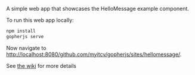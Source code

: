 A simple web app that showcases the HelloMessage example component.

To run this web app locally:

```bash
npm install
gopherjs serve
```

Now navigate to [http://localhost:8080/github.com/myitcv/gopherjs/sites/hellomessage/](http://localhost:8080/github.com/myitcv/gopherjs/sites/hellomessage/).

See [the wiki](https://github.com/myitcv/gopherjs/wiki) for more details

